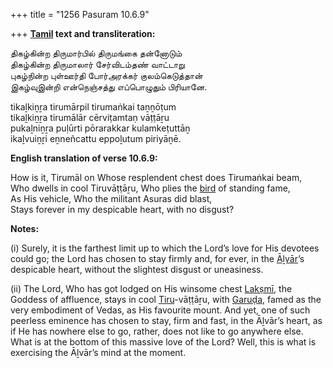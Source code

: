 +++
title = "1256 Pasuram 10.6.9"

+++
**[Tamil](/definition/tamil#history "show Tamil definitions") text and transliteration:**

திகழ்கின்ற திருமார்பில் திருமங்கை தன்னோடும்  
திகழ்கின்ற திருமாலார் சேர்விடம்தண் வாட்டாறு  
புகழ்நின்ற புள்ஊர்தி போர்அரக்கர் குலம்கெடுத்தான்  
இகழ்வுஇன்றி என்நெஞ்சத்து எப்பொழுதும் பிரியானே.

tikaḻkiṉṟa tirumārpil tirumaṅkai taṉṉōṭum  
tikaḻkiṉṟa tirumālār cērviṭamtaṇ vāṭṭāṟu  
pukaḻniṉṟa puḷūrti pōrarakkar kulamkeṭuttāṉ  
ikaḻvuiṉṟi eṉneñcattu eppoḻutum piriyāṉē.

**English translation of verse 10.6.9:**

How is it, Tirumāl on Whose resplendent chest does Tirumaṅkai beam,  
Who dwells in cool Tiruvāṭṭāṟu, Who plies the [bird](/definition/bird#history "show bird definitions") of standing fame,  
As His vehicle, Who the militant Asuras did blast,  
Stays forever in my despicable heart, with no disgust?

**Notes:**

\(i\) Surely, it is the farthest limit up to which the Lord’s love for His devotees could go; the Lord has chosen to stay firmly and, for ever, in the [Āḻvār](/definition/aḻvar#vaishnavism "show Āḻvār definitions")’s despicable heart, without the slightest disgust or uneasiness.

\(ii\) The Lord, Who has got lodged on His winsome chest [Lakṣmī](/definition/lakshmi#vaishnavism "show Lakṣmī definitions"), the Goddess of affluence, stays in cool [Tiru](/definition/tiru#history "show Tiru definitions")-vāṭṭāṟu, with [Garuḍa](/definition/garuda#vaishnavism "show Garuḍa definitions"), famed as the very embodiment of Vedas, as His favourite mount. And yet, one of such peerless eminence has chosen to stay, firm and fast, in the Āḻvār’s heart, as if He has nowhere else to go, rather, does not like to go anywhere else. What is at the bottom of this massive love of the Lord? Well, this is what is exercising the Āḻvār’s mind at the moment.


